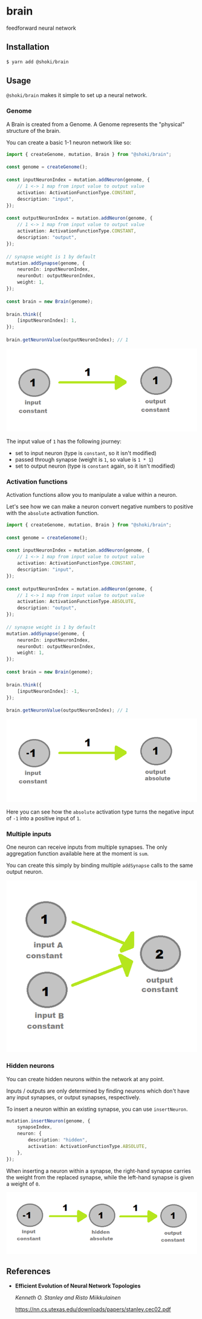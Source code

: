 # brain

feedforward neural network

## Installation

```sh
$ yarn add @shoki/brain
```

## Usage

`@shoki/brain` makes it simple to set up a neural network.

### Genome

A Brain is created from a Genome. A Genome represents the "physical" structure of the brain.

You can create a basic 1-1 neuron network like so:

```ts
import { createGenome, mutation, Brain } from "@shoki/brain";

const genome = createGenome();

const inputNeuronIndex = mutation.addNeuron(genome, {
	// 1 <-> 1 map from input value to output value
	activation: ActivationFunctionType.CONSTANT,
	description: "input",
});

const outputNeuronIndex = mutation.addNeuron(genome, {
	// 1 <-> 1 map from input value to output value
	activation: ActivationFunctionType.CONSTANT,
	description: "output",
});

// synapse weight is 1 by default
mutation.addSynapse(genome, {
	neuronIn: inputNeuronIndex,
	neuronOut: outputNeuronIndex,
	weight: 1,
});

const brain = new Brain(genome);

brain.think({
	[inputNeuronIndex]: 1,
});

brain.getNeuronValue(outputNeuronIndex); // 1
```

![image of 1-1 network](/examples/simple_1_1_network.png)

The input value of `1` has the following journey:

- set to input neuron (type is `constant`, so it isn't modified)
- passed through synapse (weight is `1`, so value is `1 * 1`)
- set to output neuron (type is `constant` again, so it isn't modified)

### Activation functions

Activation functions allow you to manipulate a value within a neuron.

Let's see how we can make a neuron convert negative numbers to positive with the `absolute` activation function.

```ts
import { createGenome, mutation, Brain } from "@shoki/brain";

const genome = createGenome();

const inputNeuronIndex = mutation.addNeuron(genome, {
	// 1 <-> 1 map from input value to output value
	activation: ActivationFunctionType.CONSTANT,
	description: "input",
});

const outputNeuronIndex = mutation.addNeuron(genome, {
	// 1 <-> 1 map from input value to output value
	activation: ActivationFunctionType.ABSOLUTE,
	description: "output",
});

// synapse weight is 1 by default
mutation.addSynapse(genome, {
	neuronIn: inputNeuronIndex,
	neuronOut: outputNeuronIndex,
	weight: 1,
});

const brain = new Brain(genome);

brain.think({
	[inputNeuronIndex]: -1,
});

brain.getNeuronValue(outputNeuronIndex); // 1
```

![image of 1-1 network](/examples/simple_1_1_network_absolute.png)

Here you can see how the `absolute` activation type turns the negative input of `-1` into a positive input of `1`.

### Multiple inputs

One neuron can receive inputs from multiple synapses. The only aggregation function available here at the moment is `sum`.

You can create this simply by binding multiple `addSynapse` calls to the same output neuron.

![image of 2-1 network](/examples/2_1_network.png)

### Hidden neurons

You can create hidden neurons within the network at any point.

Inputs / outputs are only determined by finding neurons which don't have any input synapses, or output synapses, respectively.

To insert a neuron within an existing synapse, you can use `insertNeuron`.

```ts
mutation.insertNeuron(genome, {
	synapseIndex,
	neuron: {
		description: "hidden",
		activation: ActivationFunctionType.ABSOLUTE,
	},
});
```

When inserting a neuron within a synapse, the right-hand synapse carries the weight from the replaced synapse, while the left-hand synapse is given a weight of `0`.

![hidden inserted neuron](/examples/hidden_inserted_node.png)

## References

- **Efficient Evolution of Neural Network Topologies**

  _Kenneth O. Stanley and Risto Miikkulainen_

  https://nn.cs.utexas.edu/downloads/papers/stanley.cec02.pdf
